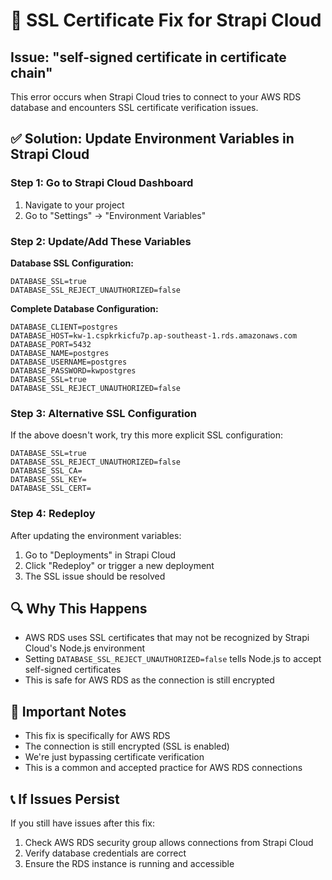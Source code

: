 # 🔧 SSL Certificate Fix for Strapi Cloud

## Issue: "self-signed certificate in certificate chain"

This error occurs when Strapi Cloud tries to connect to your AWS RDS database and encounters SSL certificate verification issues.

## ✅ Solution: Update Environment Variables in Strapi Cloud

### Step 1: Go to Strapi Cloud Dashboard
1. Navigate to your project
2. Go to "Settings" → "Environment Variables"

### Step 2: Update/Add These Variables

**Database SSL Configuration:**
```env
DATABASE_SSL=true
DATABASE_SSL_REJECT_UNAUTHORIZED=false
```

**Complete Database Configuration:**
```env
DATABASE_CLIENT=postgres
DATABASE_HOST=kw-1.cspkrkicfu7p.ap-southeast-1.rds.amazonaws.com
DATABASE_PORT=5432
DATABASE_NAME=postgres
DATABASE_USERNAME=postgres
DATABASE_PASSWORD=kwpostgres
DATABASE_SSL=true
DATABASE_SSL_REJECT_UNAUTHORIZED=false
```

### Step 3: Alternative SSL Configuration

If the above doesn't work, try this more explicit SSL configuration:

```env
DATABASE_SSL=true
DATABASE_SSL_REJECT_UNAUTHORIZED=false
DATABASE_SSL_CA=
DATABASE_SSL_KEY=
DATABASE_SSL_CERT=
```

### Step 4: Redeploy

After updating the environment variables:
1. Go to "Deployments" in Strapi Cloud
2. Click "Redeploy" or trigger a new deployment
3. The SSL issue should be resolved

## 🔍 Why This Happens

- AWS RDS uses SSL certificates that may not be recognized by Strapi Cloud's Node.js environment
- Setting `DATABASE_SSL_REJECT_UNAUTHORIZED=false` tells Node.js to accept self-signed certificates
- This is safe for AWS RDS as the connection is still encrypted

## 🚨 Important Notes

- This fix is specifically for AWS RDS
- The connection is still encrypted (SSL is enabled)
- We're just bypassing certificate verification
- This is a common and accepted practice for AWS RDS connections

## 📞 If Issues Persist

If you still have issues after this fix:
1. Check AWS RDS security group allows connections from Strapi Cloud
2. Verify database credentials are correct
3. Ensure the RDS instance is running and accessible 